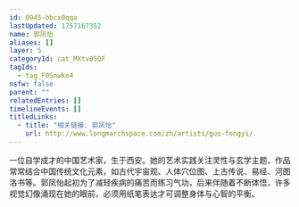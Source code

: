 ```yaml
---
id: 0945-bbcx0qqa
lastUpdated: 1757167352
name: 郭凤怡
aliases: []
layer: 5
categoryId: cat_MXtv05QF
tagIds:
  - tag_F0Snwko4
nsfw: false
parent: ""
relatedEntries: []
timelineEvents: []
titledLinks:
  - title: "相关链接: 郭凤怡"
    url: http://www.longmarchspace.com/zh/artists/guo-fengyi/
---
```


一位自学成才的中国艺术家，生于西安。她的艺术实践关注灵性与玄学主题，作品常常结合中国传统文化元素，如古代宇宙观、人体穴位图、上古传说、易经、河图洛书等。郭凤怡起初为了减轻疾病的痛苦而练习气功，后来伴随着不断体悟，许多视觉幻像涌现在她的眼前，必须用纸笔表达才可调整身体与心智的平衡。